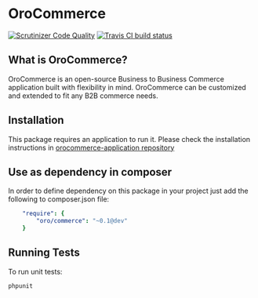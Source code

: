 OroCommerce
===========

[![Scrutinizer Code Quality](https://scrutinizer-ci.com/g/oroinc/orocommerce/badges/quality-score.png?b=master)](https://scrutinizer-ci.com/g/oroinc/orocommerce/?branch=master) [![Travis CI build status](https://travis-ci.org/oroinc/orocommerce.svg?branch=master)](https://travis-ci.org/oroinc/orocommerce)

What is OroCommerce?
------------

OroCommerce is an open-source Business to Business Commerce application built with flexibility in mind.
OroCommerce can be customized and extended to fit any B2B commerce needs.

Installation
------------

This package requires an application to run it.
Please check the installation instructions in [orocommerce-application repository][1]

Use as dependency in composer
-----------------------------

In order to define dependency on this package in your project just add the following to composer.json file:

```yaml
    "require": {
        "oro/commerce": "~0.1@dev"
    }
```

Running Tests
-------------

To run unit tests:

```bash
phpunit
```

[1]: https://github.com/orocrm/orocommerce-application
